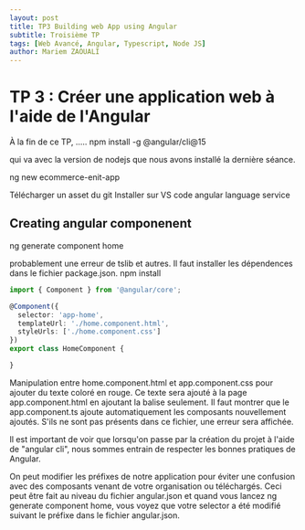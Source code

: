 ```yaml
---
layout: post
title: TP3 Building web App using Angular
subtitle: Troisième TP
tags: [Web Avancé, Angular, Typescript, Node JS]
author: Mariem ZAOUALI
---
```


# TP 3 : Créer une application web à l'aide de l'Angular
À la fin de ce TP, .....
npm install -g @angular/cli@15

qui va avec la version de nodejs que nous avons installé la dernière séance.

ng new ecommerce-enit-app

Télécharger un asset du git
Installer sur VS code angular language service 

## Creating angular componenent
ng generate component home

probablement une erreur de tslib et autres. Il faut installer les dépendences dans le fichier package.json.
npm install

```ts
import { Component } from '@angular/core';

@Component({
  selector: 'app-home',
  templateUrl: './home.component.html',
  styleUrls: ['./home.component.css']
})
export class HomeComponent {

}
```
Manipulation entre home.component.html et app.component.css pour ajouter du texte coloré en rouge. Ce texte sera ajouté à la page
app.component.html en ajoutant la balise <app-home> seulement. Il faut montrer que le app.component.ts ajoute automatiquement les composants
nouvellement ajoutés. S'ils ne sont pas présents dans ce fichier, une erreur sera affichée.

Il est important de voir que lorsqu'on passe par la création du projet à l'aide de "angular cli", nous sommes entrain de respecter les bonnes pratiques de Angular.


On peut modifier les préfixes de notre application pour éviter une confusion avec des composants venant de votre organisation ou téléchargés. Ceci peut être fait au niveau du fichier angular.json et quand vous lancez ng generate component home, vous voyez que votre selector a été modifié suivant le préfixe dans le fichier angular.json.
